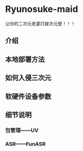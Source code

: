 # Ryunosuke-maid

让你的二次元老婆打破次元壁！！！

## 介绍

## 本地部署方法

## 如何入侵三次元

## 软硬件设备参数

## 细节说明

### 包管理——UV

### ASR——FunASR
